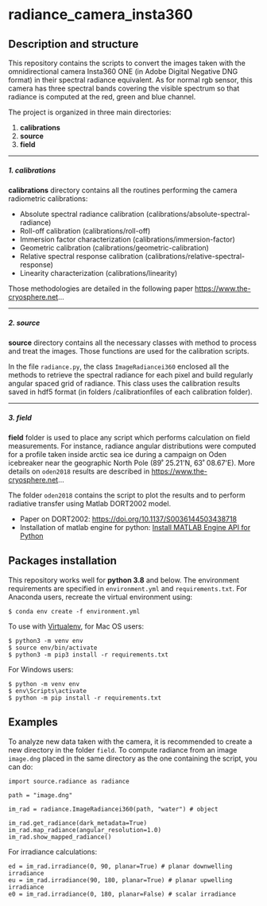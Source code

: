 # radiance_camera_insta360 
## Description and structure
This repository contains the scripts to convert the images taken with the omnidirectional camera Insta360 ONE 
(in Adobe Digital Negative DNG format) in their spectral radiance equivalent. As for normal rgb sensor, this camera
has three spectral bands covering the visible spectrum so that radiance is computed at the red, green and blue channel. 
 
The project is organized in three main directories:
1. **calibrations**
2. **source**
3. **field**

***
##### 1. calibrations
**calibrations** directory contains all the routines performing the camera radiometric calibrations:

 - Absolute spectral radiance calibration (calibrations/absolute-spectral-radiance)
 - Roll-off calibration (calibrations/roll-off)
 - Immersion factor characterization (calibrations/immersion-factor)
 - Geometric calibration (calibrations/geometric-calibration)
 - Relative spectral response calibration (calibrations/relative-spectral-response)
 - Linearity characterization (calibrations/linearity)

Those methodologies are detailed in the following paper https://www.the-cryosphere.net...

***
##### 2. source
**source** directory contains all the necessary classes with method to process and treat the images. Those functions
are used for the calibration scripts. 

In the file `radiance.py`, the class `ImageRadiancei360` enclosed all the methods
to retrieve the spectral radiance for each pixel and build regularly angular spaced grid of radiance. This class uses
the calibration results saved in hdf5 format (in folders /calibrationfiles of each calibration folder).

***
##### 3. field
**field** folder is used to place any script which performs calculation on field measurements. For instance, radiance 
angular distributions were computed for a profile taken inside arctic sea ice during a campaign on Oden icebreaker near 
the geographic North Pole (89˚ 25.21'N, 63˚ 08.67'E). More details on `oden2018` results are described in 
https://www.the-cryosphere.net...


The folder `oden2018` contains the script to plot the results and to perform radiative transfer using Matlab DORT2002 
model.
 
- Paper on DORT2002: https://doi.org/10.1137/S0036144503438718
- Installation of matlab engine for python: [Install MATLAB Engine API for Python](https://www.mathworks.com/help/matlab/matlab_external/install-the-matlab-engine-for-python.html)

## Packages installation
This repository works well for **python 3.8** and below. The environment requirements are specified in `environment.yml` and `requirements.txt`. For Anaconda users, recreate the 
virtual environment using:
```
$ conda env create -f environment.yml
``` 

To use with [Virtualenv](https://virtualenv.pypa.io/en/latest/), for Mac OS users:

```
$ python3 -m venv env
$ source env/bin/activate
$ python3 -m pip3 install -r requirements.txt
``` 
For Windows users:

~~~~
$ python -m venv env
$ env\Scripts\activate
$ python -m pip install -r requirements.txt
~~~~

## Examples
To analyze new data taken with the camera, it is recommended to create a new directory in the folder `field`. To compute 
radiance from an image `image.dng` placed in the same directory as the one containing the script, you can do:
```
import source.radiance as radiance

path = "image.dng"

im_rad = radiance.ImageRadiancei360(path, "water") # object

im_rad.get_radiance(dark_metadata=True)
im_rad.map_radiance(angular_resolution=1.0)
im_rad.show_mapped_radiance()
``` 

For irradiance calculations:

```
ed = im_rad.irradiance(0, 90, planar=True) # planar downwelling irradiance
eu = im_rad.irradiance(90, 180, planar=True) # planar upwelling irradiance
e0 = im_rad.irradiance(0, 180, planar=False) # scalar irradiance
``` 
